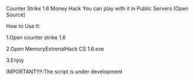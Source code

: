 Counter Strike 1.6 Money Hack You can play with it in Public Servers (Open Source)

How to Use It:

1.Open counter strike 1.6

2.Open MemoryExtrenalHack CS 1.6.exe

3.Enjoy

IMPORTANT!!!!:The script is under development
